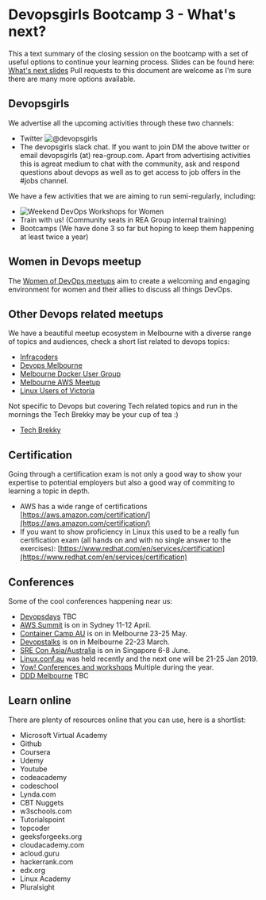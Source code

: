 # Devopsgirls Bootcamp 3 - What's next?

This a text summary of the closing session on the bootcamp with a set of useful options to continue your learning process.
Slides can be found here: [What's next slides](https://www.slideshare.net/setoide/devopsgirls-bootcamp3next)
Pull requests to this document are welcome as I'm sure there are many more options available.

## Devopsgirls

We advertise all the upcoming activities through these two channels:

 * Twitter ![@devopsgirls](https://twitter.com/devopsgirls)
 * The devopsgirls slack chat. If you want to join DM the above twitter or email devopsgirls (at) rea-group.com. Apart from advertising activities this is agreat medium to chat with the community, ask and respond questions about devops as well as to get access to job offers in the #jobs channel.
 
We have a few activities that we are aiming to run semi-regularly, including:

 * ![Weekend DevOps Workshops for Women](https://www.meetup.com/DevOps-Workshops-for-Women/)
 * Train with us! (Community seats in REA Group internal training)
 * Bootcamps (We have done 3 so far but hoping to keep them happening at least twice a year)

## Women in Devops meetup

The [Women of DevOps meetups](https://www.meetup.com/DevOpsWomen/) aim to create a welcoming and engaging environment for women and their allies to discuss all things DevOps. 

## Other Devops related meetups

We have a beautiful meetup ecosystem in Melbourne with a diverse range of topics and audiences, check a short list related to devops topics:

 * [Infracoders](https://www.meetup.com/Infrastructure-Coders/)
 * [Devops Melbourne](https://www.meetup.com/devops-melbourne/)
 * [Melbourne Docker User Group](https://www.meetup.com/Melbourne-Docker-User-Group/)
 * [Melbourne AWS Meetup](https://www.meetup.com/melbourneaws/)
 * [Linux Users of Victoria](https://www.meetup.com/Linux-Users-of-Victoria/)

Not specific to Devops but covering Tech related topics and run in the mornings the Tech Brekky may be your cup of tea :)
 * [Tech Brekky](https://www.meetup.com/Tech-Brekky/)

## Certification

Going through a certification exam is not only a good way to show your expertise to potential employers but also a good way of commiting to learning a topic in depth. 

 * AWS has a wide range of certifications [https://aws.amazon.com/certification/](https://aws.amazon.com/certification/)
 * If you want to show proficiency in Linux this used to be a really fun certification exam (all hands on and with no single answer to the exercises): [https://www.redhat.com/en/services/certification](https://www.redhat.com/en/services/certification)

## Conferences

Some of the cool conferences happening near us:

 * [Devopsdays](https://www.devopsdays.org/) TBC
 * [AWS Summit](https://aws.amazon.com/summits/sydney/) is on in Sydney 11-12 April.
 * [Container Camp AU](https://2018.container.camp/) is on in Melbourne 23-25 May.
 * [Devopstalks](http://www.devopstalks.com/) is on in Melbourne 22-23 March.
 * [SRE Con Asia/Australia](https://www.usenix.org/conference/srecon18asia) is on in Singapore 6-8 June.
 * [Linux.conf.au](http://lca2019.linux.org.au/) was held recently and the next one will be 21-25 Jan 2019. 
 * [Yow! Conferences and workshops](http://yowconference.com.au/) Multiple during the year.
 * [DDD Melbourne](https://www.dddmelbourne.com/) TBC

## Learn online

There are plenty of resources online that you can use, here is a shortlist:

 * Microsoft Virtual Academy
 * Github
 * Coursera
 * Udemy
 * Youtube
 * codeacademy
 * codeschool
 * Lynda.com
 * CBT Nuggets
 * w3schools.com
 * Tutorialspoint
 * topcoder
 * geeksforgeeks.org
 * cloudacademy.com
 * acloud.guru
 * hackerrank.com
 * edx.org
 * Linux Academy
 * Pluralsight


